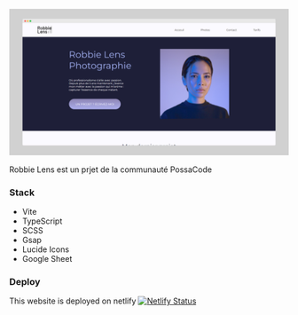 ![Robbie Lens Screenshot](public/screely-1708804243088.png)

Robbie Lens est un prjet de la communauté PossaCode

### Stack

- Vite
- TypeScript
- SCSS
- Gsap
- Lucide Icons
- Google Sheet

### Deploy

This website is deployed on netlify [![Netlify Status](https://api.netlify.com/api/v1/badges/7311c173-a812-4bf8-93f3-3305669894fb/deploy-status)](https://app.netlify.com/sites/brx-hashcode-robbie-lens/deploys)
